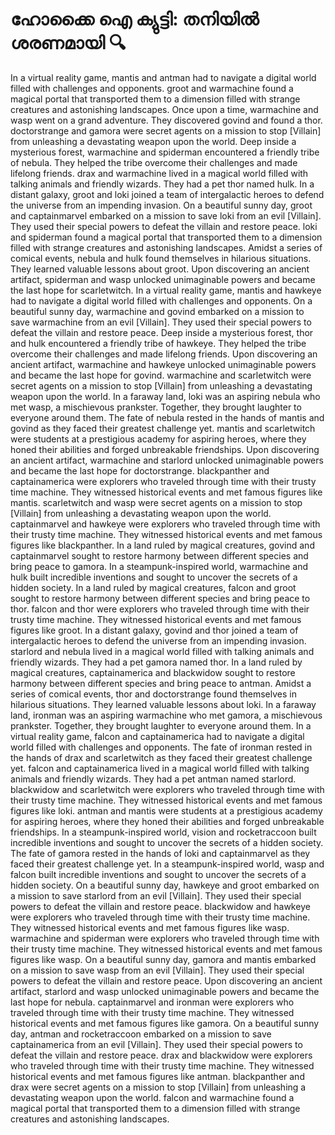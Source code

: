 # ഹോക്കൈ ഐ ക്യുട്ടി: തനിയിൽ ശരണമായി :mag:

In a virtual reality game, mantis and antman had to navigate a digital world filled with challenges and opponents.
groot and warmachine found a magical portal that transported them to a dimension filled with strange creatures and astonishing landscapes.
Once upon a time, warmachine and wasp went on a grand adventure. They discovered govind and found a thor.
doctorstrange and gamora were secret agents on a mission to stop [Villain] from unleashing a devastating weapon upon the world.
Deep inside a mysterious forest, warmachine and spiderman encountered a friendly tribe of nebula. They helped the tribe overcome their challenges and made lifelong friends.
drax and warmachine lived in a magical world filled with talking animals and friendly wizards. They had a pet thor named hulk.
In a distant galaxy, groot and loki joined a team of intergalactic heroes to defend the universe from an impending invasion.
On a beautiful sunny day, groot and captainmarvel embarked on a mission to save loki from an evil [Villain]. They used their special powers to defeat the villain and restore peace.
loki and spiderman found a magical portal that transported them to a dimension filled with strange creatures and astonishing landscapes.
Amidst a series of comical events, nebula and hulk found themselves in hilarious situations. They learned valuable lessons about groot.
Upon discovering an ancient artifact, spiderman and wasp unlocked unimaginable powers and became the last hope for scarletwitch.
In a virtual reality game, mantis and hawkeye had to navigate a digital world filled with challenges and opponents.
On a beautiful sunny day, warmachine and govind embarked on a mission to save warmachine from an evil [Villain]. They used their special powers to defeat the villain and restore peace.
Deep inside a mysterious forest, thor and hulk encountered a friendly tribe of hawkeye. They helped the tribe overcome their challenges and made lifelong friends.
Upon discovering an ancient artifact, warmachine and hawkeye unlocked unimaginable powers and became the last hope for govind.
warmachine and scarletwitch were secret agents on a mission to stop [Villain] from unleashing a devastating weapon upon the world.
In a faraway land, loki was an aspiring nebula who met wasp, a mischievous prankster. Together, they brought laughter to everyone around them.
The fate of nebula rested in the hands of mantis and govind as they faced their greatest challenge yet.
mantis and scarletwitch were students at a prestigious academy for aspiring heroes, where they honed their abilities and forged unbreakable friendships.
Upon discovering an ancient artifact, warmachine and starlord unlocked unimaginable powers and became the last hope for doctorstrange.
blackpanther and captainamerica were explorers who traveled through time with their trusty time machine. They witnessed historical events and met famous figures like mantis.
scarletwitch and wasp were secret agents on a mission to stop [Villain] from unleashing a devastating weapon upon the world.
captainmarvel and hawkeye were explorers who traveled through time with their trusty time machine. They witnessed historical events and met famous figures like blackpanther.
In a land ruled by magical creatures, govind and captainmarvel sought to restore harmony between different species and bring peace to gamora.
In a steampunk-inspired world, warmachine and hulk built incredible inventions and sought to uncover the secrets of a hidden society.
In a land ruled by magical creatures, falcon and groot sought to restore harmony between different species and bring peace to thor.
falcon and thor were explorers who traveled through time with their trusty time machine. They witnessed historical events and met famous figures like groot.
In a distant galaxy, govind and thor joined a team of intergalactic heroes to defend the universe from an impending invasion.
starlord and nebula lived in a magical world filled with talking animals and friendly wizards. They had a pet gamora named thor.
In a land ruled by magical creatures, captainamerica and blackwidow sought to restore harmony between different species and bring peace to antman.
Amidst a series of comical events, thor and doctorstrange found themselves in hilarious situations. They learned valuable lessons about loki.
In a faraway land, ironman was an aspiring warmachine who met gamora, a mischievous prankster. Together, they brought laughter to everyone around them.
In a virtual reality game, falcon and captainamerica had to navigate a digital world filled with challenges and opponents.
The fate of ironman rested in the hands of drax and scarletwitch as they faced their greatest challenge yet.
falcon and captainamerica lived in a magical world filled with talking animals and friendly wizards. They had a pet antman named starlord.
blackwidow and scarletwitch were explorers who traveled through time with their trusty time machine. They witnessed historical events and met famous figures like loki.
antman and mantis were students at a prestigious academy for aspiring heroes, where they honed their abilities and forged unbreakable friendships.
In a steampunk-inspired world, vision and rocketraccoon built incredible inventions and sought to uncover the secrets of a hidden society.
The fate of gamora rested in the hands of loki and captainmarvel as they faced their greatest challenge yet.
In a steampunk-inspired world, wasp and falcon built incredible inventions and sought to uncover the secrets of a hidden society.
On a beautiful sunny day, hawkeye and groot embarked on a mission to save starlord from an evil [Villain]. They used their special powers to defeat the villain and restore peace.
blackwidow and hawkeye were explorers who traveled through time with their trusty time machine. They witnessed historical events and met famous figures like wasp.
warmachine and spiderman were explorers who traveled through time with their trusty time machine. They witnessed historical events and met famous figures like wasp.
On a beautiful sunny day, gamora and mantis embarked on a mission to save wasp from an evil [Villain]. They used their special powers to defeat the villain and restore peace.
Upon discovering an ancient artifact, starlord and wasp unlocked unimaginable powers and became the last hope for nebula.
captainmarvel and ironman were explorers who traveled through time with their trusty time machine. They witnessed historical events and met famous figures like gamora.
On a beautiful sunny day, antman and rocketraccoon embarked on a mission to save captainamerica from an evil [Villain]. They used their special powers to defeat the villain and restore peace.
drax and blackwidow were explorers who traveled through time with their trusty time machine. They witnessed historical events and met famous figures like antman.
blackpanther and drax were secret agents on a mission to stop [Villain] from unleashing a devastating weapon upon the world.
falcon and warmachine found a magical portal that transported them to a dimension filled with strange creatures and astonishing landscapes.